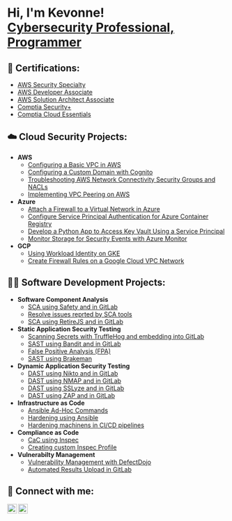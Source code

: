 <h1>Hi, I'm Kevonne! <br/><a href="https://github.com/kevonne-allen">Cybersecurity Professional, Programmer</a> 
     
<h2>📜 Certifications:</h2>

  - [AWS Security Specialty](https://www.credly.com/badges/79981d26-9708-4cb5-a3ad-53ab22c09097/public_url)
  - [AWS Developer Associate](https://www.credly.com/badges/c63de203-63db-4d83-9264-06bb1ea1741f/public_url)
  - [AWS Solution Architect Associate](https://www.credly.com/badges/ae8384ed-e0f9-4939-a40a-65685f579593/public_url)
  - [Comptia Security+](https://www.credly.com/badges/00f26a40-9db4-43b1-bbdf-2fb891d6e2ef/public_url)
  - [Comptia Cloud Essentials](https://www.credly.com/badges/0e581fc5-6931-4e2e-b3a0-b828ffc2d9ff/public_url)

<h2>☁️ Cloud Security Projects:</h2>

- <b>AWS</b>
  - [Configuring a Basic VPC in AWS](https://github.com/Kevo17/Configuring-a-Basic-VPC-in-AWS)
  - [Configuring a Custom Domain with Cognito](https://github.com/Kevo17/Configuring-a-Custom-Domain-with-Cognito)
  - [Troubleshooting AWS Network Connectivity Security Groups and NACLs](https://github.com/Kevo17/Troubleshooting-AWS-Network-Connectivity-Security-Groups-and-NACLs)
  - [Implementing VPC Peering on AWS](https://github.com/Kevo17/Implementing-VPC-Peering-on-AWS)
- <b>Azure</b>
  - [Attach a Firewall to a Virtual Network in Azure](https://github.com/Kevo17/Attach-a-Firewall-to-a-Virtual-Network-in-Azure)
  - [Configure Service Principal Authentication for Azure Container Registry](https://github.com/Kevo17/Configure-Service-Principal-Authentication-for-Azure-Container-Registry)
  - [Develop a Python App to Access Key Vault Using a Service Principal](https://github.com/Kevo17/Develop-a-Python-App-to-Access-Key-Vault-Using-a-Service-Principal)
  - [Monitor Storage for Security Events with Azure Monitor](https://github.com/Kevo17/Monitor-Storage-for-Security-Events-with-Azure-Monitor)
- <b>GCP</b>
  - [Using Workload Identity on GKE](https://github.com/Kevo17/Using-Workload-Identity-on-GKE)
  - [Create Firewall Rules on a Google Cloud VPC Network](https://github.com/Kevo17/Create-Firewall-Rules-on-a-Google-Cloud-VPC-Network)
 
  
<h2>👨‍💻 Software Development Projects:</h2>

- <b>Software Component Analysis</b>
  - [SCA using Safety and in GitLab](https://github.com/Kevo17/SCA-using-Safety-and-in-GitLab)
  - [Resolve issues reprted by SCA tools](https://github.com/Kevo17/Resolve-issues-reported-by-SCA-tools)
  - [SCA using RetireJS and in GitLab](https://github.com/Kevo17/SCA-using-RetireJS-and-in-GitLab)
- <b>Static Application Security Testing</b>
  - [Scanning Secrets with TruffleHog and embedding into GitLab](https://github.com/Kevo17/Scanning-Secrets-with-TruffleHog-and-embedding-into-GitLab)
  - [SAST using Bandit and in GitLab](https://github.com/Kevo17/SAST-using-Bandit-and-in-GitLab)
  - [False Positive Analysis (FPA)](https://github.com/Kevo17/False-Positive-Analysis-FPA-)
  - [SAST using Brakeman](https://github.com/Kevo17/SAST-using-Brakeman)
- <b>Dynamic Application Security Testing</b>
  - [DAST using Nikto and in GitLab](https://github.com/Kevo17/DAST-using-Nikto-and-in-GitLab)
  - [DAST using NMAP and in GitLab](https://github.com/Kevo17/DAST-using-NMAP-and-in-GitLab)
  - [DAST using SSLyze and in GitLab](https://github.com/Kevo17/DAST-using-SSLyze-and-in-GitLab)
  - [DAST using ZAP and in GitLab](https://github.com/Kevo17/DAST-using-ZAP-and-in-GitLab)
- <b>Infrastructure as Code</b>
  - [Ansible Ad-Hoc Commands](https://github.com/Kevo17/Ansible-Ad-Hoc-Commands.git)
  - [Hardening using Ansible](https://github.com/Kevo17/Hardening-using-Ansible.git)
  - [Hardening machinens in CI/CD pipelines](https://github.com/Kevo17/Hardening-machines-in-CI-CD-pipelines.git)
- <b>Compliance as Code</b>
  - [CaC using Inspec](https://github.com/Kevo17/CaC-using-Inspec.git)
  - [Creating custom Inspec Profile](https://github.com/Kevo17/Creating-custom-Inspec-Profile.git)
- <b>Vulnerabilty Management</b>
  - [Vulnerability Management with DefectDojo](https://github.com/Kevo17/Vulnerability-Management-with-DefectDojo.git)
  - [Automated Results Upload in GitLab](https://github.com/Kevo17/Automated-Results-Upload-in-GitLab.git)

<h2> 🤳 Connect with me:</h2>

[<img align="left" alt="KevonneAllen | LinkedIn" width="22px" src="https://cdn.jsdelivr.net/npm/simple-icons@v3/icons/linkedin.svg" />][linkedin]
[<img align="left" alt="KevonneAllen | Instagram" width="22px" src="https://cdn.jsdelivr.net/npm/simple-icons@v3/icons/instagram.svg" />][instagram]

[instagram]: https://www.instagram.com/username/
[linkedin]: https://linkedin.com/in/kevonne-allen-95ab57185/

<!--
**joshmadakor1/joshmadakor1** is a ✨ _special_ ✨ repository because its `README.md` (this file) appears on your GitHub profile.

Here are some ideas to get you started:

- 🔭 I’m currently working on ...
- 🌱 I’m currently learning ...
- 👯 I’m looking to collaborate on ...
- 🤔 I’m looking for help with ...
- 💬 Ask me about ...
- 📫 How to reach me: ...
- 😄 Pronouns: ...
- ⚡ Fun fact: ...

[<img align="left" alt="KevonneAllen | YouTube" width="22px" src="https://cdn.jsdelivr.net/npm/simple-icons@v3/icons/youtube.svg" />][youtube]
[youtube]: https://www.youtube.com/c/username

[<img align="left" alt="KevonneAllen | Twitter" width="22px" src="https://cdn.jsdelivr.net/npm/simple-icons@v3/icons/twitter.svg" />][twitter]
[twitter]: https://twitter.com/username
-->

